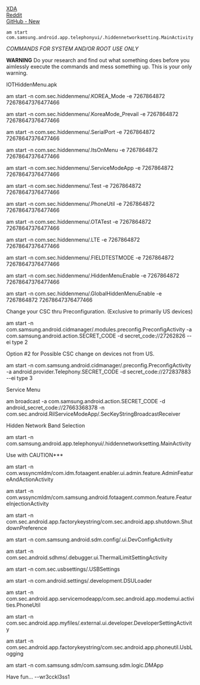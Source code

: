 [XDA](https://xdaforums.com/t/exploit-shizuku-support-smt-shell-v2-0-get-a-system-shell-uid-1000-within-the-app-itself-and-write-your-own-system-app-with-an-api.4561879/post-88312731) <br>
[Reddit](https://www.reddit.com/r/samsung/comments/10h83uy/workaround_samsung_band_selection_new_method/) <br>
[GitHub - New](https://github.com/wr3cckl3ss1/system3)

```
am start com.samsung.android.app.telephonyui/.hiddennetworksetting.MainActivity
```


*COMMANDS FOR SYSTEM AND/OR ROOT USE ONLY*

**WARNING**
Do your research and find out what something does before you aimlessly execute the commands and mess something up. This is your only warning.

IOTHiddenMenu.apk

am start -n com.sec.hiddenmenu/.KOREA_Mode -e 7267864872 72678647376477466

am start -n com.sec.hiddenmenu/.KoreaMode_Prevail -e 7267864872 72678647376477466

am start -n com.sec.hiddenmenu/.SerialPort -e 7267864872 72678647376477466

am start -n com.sec.hiddenmenu/.ItsOnMenu -e 7267864872 72678647376477466

am start -n com.sec.hiddenmenu/.ServiceModeApp -e 7267864872 72678647376477466

am start -n com.sec.hiddenmenu/.Test -e 7267864872 72678647376477466

am start -n com.sec.hiddenmenu/.PhoneUtil -e 7267864872 72678647376477466

am start -n com.sec.hiddenmenu/.OTATest -e 7267864872 72678647376477466

am start -n com.sec.hiddenmenu/.LTE -e 7267864872 72678647376477466

am start -n com.sec.hiddenmenu/.FIELDTESTMODE -e 7267864872 72678647376477466

am start -n com.sec.hiddenmenu/.HiddenMenuEnable -e 7267864872 72678647376477466

am start -n com.sec.hiddenmenu/.GlobalHiddenMenuEnable -e 7267864872 72678647376477466


Change your CSC thru Preconfiguration. (Exclusive to primarily US devices)

am start -n com.samsung.android.cidmanager/.modules.preconfig.PreconfigActivity -a com.samsung.android.action.SECRET_CODE -d secret_code://27262826 --ei type 2

Option #2 for Possible CSC change on devices not from US.

am start -n com.samsung.android.cidmanager/.preconfig.PreconfigActivity -a android.provider.Telephony.SECRET_CODE -d secret_code://272837883 --ei type 3


Service Menu

am broadcast -a com.samsung.android.action.SECRET_CODE -d android_secret_code://27663368378 -n com.sec.android.RilServiceModeApp/.SecKeyStringBroadcastReceiver

Hidden Network Band Selection

am start -n com.samsung.android.app.telephonyui/.hiddennetworksetting.MainActivity


Use with CAUTION***

am start -n com.wssyncmldm/com.idm.fotaagent.enabler.ui.admin.feature.AdminFeatureAndActionActivity

am start -n com.wssyncmldm/com.samsung.android.fotaagent.common.feature.FeatureInjectionActivity

am start -n com.sec.android.app.factorykeystring/com.sec.android.app.shutdown.ShutdownPreference

am start -n com.samsung.android.sdm.config/.ui.DevConfigActivity

am start -n com.sec.android.sdhms/.debugger.ui.ThermalLimitSettingActivity

am start -n com.sec.usbsettings/.USBSettings

am start -n com.android.settings/.development.DSULoader

am start -n com.sec.android.app.servicemodeapp/com.sec.android.app.modemui.activities.PhoneUtil

am start -n com.sec.android.app.myfiles/.external.ui.developer.DeveloperSettingActivity

am start -n com.sec.android.app.factorykeystring/com.sec.android.app.phoneutil.UsbLogging

am start -n com.samsung.sdm/com.samsung.sdm.logic.DMApp

Have fun...
--wr3cckl3ss1